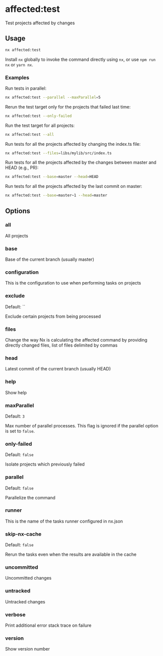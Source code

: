 # affected:test

Test projects affected by changes

## Usage

```bash
nx affected:test
```

Install `nx` globally to invoke the command directly using `nx`, or use `npm run nx` or `yarn nx`.

### Examples

Run tests in parallel:

```bash
nx affected:test --parallel --maxParallel=5
```

Rerun the test target only for the projects that failed last time:

```bash
nx affected:test --only-failed
```

Run the test target for all projects:

```bash
nx affected:test --all
```

Run tests for all the projects affected by changing the index.ts file:

```bash
nx affected:test --files=libs/mylib/src/index.ts
```

Run tests for all the projects affected by the changes between master and HEAD (e.g., PR):

```bash
nx affected:test --base=master --head=HEAD
```

Run tests for all the projects affected by the last commit on master:

```bash
nx affected:test --base=master~1 --head=master
```

## Options

### all

All projects

### base

Base of the current branch (usually master)

### configuration

This is the configuration to use when performing tasks on projects

### exclude

Default: ``

Exclude certain projects from being processed

### files

Change the way Nx is calculating the affected command by providing directly changed files, list of files delimited by commas

### head

Latest commit of the current branch (usually HEAD)

### help

Show help

### maxParallel

Default: `3`

Max number of parallel processes. This flag is ignored if the parallel option is set to `false`.

### only-failed

Default: `false`

Isolate projects which previously failed

### parallel

Default: `false`

Parallelize the command

### runner

This is the name of the tasks runner configured in nx.json

### skip-nx-cache

Default: `false`

Rerun the tasks even when the results are available in the cache

### uncommitted

Uncommitted changes

### untracked

Untracked changes

### verbose

Print additional error stack trace on failure

### version

Show version number
